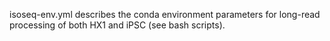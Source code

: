 isoseq-env.yml describes the conda environment parameters for long-read processing of both HX1 and iPSC (see bash scripts).